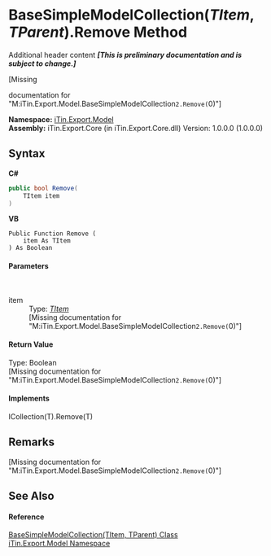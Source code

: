 # BaseSimpleModelCollection(*TItem*, *TParent*).Remove Method 
Additional header content _**\[This is preliminary documentation and is subject to change.\]**_

\[Missing <summary> documentation for "M:iTin.Export.Model.BaseSimpleModelCollection`2.Remove(`0)"\]

**Namespace:**&nbsp;<a href="ef57ffcc-e95e-b212-5a46-9aa6f5a3511f">iTin.Export.Model</a><br />**Assembly:**&nbsp;iTin.Export.Core (in iTin.Export.Core.dll) Version: 1.0.0.0 (1.0.0.0)

## Syntax

**C#**<br />
``` C#
public bool Remove(
	TItem item
)
```

**VB**<br />
``` VB
Public Function Remove ( 
	item As TItem
) As Boolean
```


#### Parameters
&nbsp;<dl><dt>item</dt><dd>Type: <a href="b4adb97a-faa8-dcba-4b06-9f20cda532a6">*TItem*</a><br />\[Missing <param name="item"/> documentation for "M:iTin.Export.Model.BaseSimpleModelCollection`2.Remove(`0)"\]</dd></dl>

#### Return Value
Type: Boolean<br />\[Missing <returns> documentation for "M:iTin.Export.Model.BaseSimpleModelCollection`2.Remove(`0)"\]

#### Implements
ICollection(T).Remove(T)<br />

## Remarks
\[Missing <remarks> documentation for "M:iTin.Export.Model.BaseSimpleModelCollection`2.Remove(`0)"\]

## See Also


#### Reference
<a href="b4adb97a-faa8-dcba-4b06-9f20cda532a6">BaseSimpleModelCollection(TItem, TParent) Class</a><br /><a href="ef57ffcc-e95e-b212-5a46-9aa6f5a3511f">iTin.Export.Model Namespace</a><br />